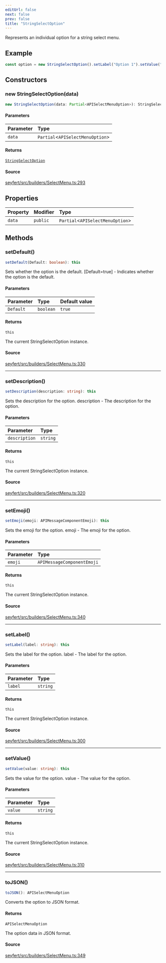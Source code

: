 ```yaml
---
editUrl: false
next: false
prev: false
title: "StringSelectOption"
---
```


Represents an individual option for a string select menu.

## Example

```ts
const option = new StringSelectOption().setLabel("Option 1").setValue("option_1");
```

## Constructors

### new StringSelectOption(data)

```ts
new StringSelectOption(data: Partial<APISelectMenuOption>): StringSelectOption
```

#### Parameters

| Parameter | Type |
| :------ | :------ |
| `data` | `Partial`\<`APISelectMenuOption`\> |

#### Returns

[`StringSelectOption`](/api/classes/stringselectoption/)

#### Source

[seyfert/src/builders/SelectMenu.ts:293](https://github.com/potoland/potocuit/blob/e332d7a/src/builders/SelectMenu.ts#L293)

## Properties

| Property | Modifier | Type |
| :------ | :------ | :------ |
| `data` | `public` | `Partial`\<`APISelectMenuOption`\> |

## Methods

### setDefault()

```ts
setDefault(Default: boolean): this
```

Sets whether the option is the default.
 [Default=true] - Indicates whether the option is the default.

#### Parameters

| Parameter | Type | Default value |
| :------ | :------ | :------ |
| `Default` | `boolean` | `true` |

#### Returns

`this`

The current StringSelectOption instance.

#### Source

[seyfert/src/builders/SelectMenu.ts:330](https://github.com/potoland/potocuit/blob/e332d7a/src/builders/SelectMenu.ts#L330)

***

### setDescription()

```ts
setDescription(description: string): this
```

Sets the description for the option.
 description - The description for the option.

#### Parameters

| Parameter | Type |
| :------ | :------ |
| `description` | `string` |

#### Returns

`this`

The current StringSelectOption instance.

#### Source

[seyfert/src/builders/SelectMenu.ts:320](https://github.com/potoland/potocuit/blob/e332d7a/src/builders/SelectMenu.ts#L320)

***

### setEmoji()

```ts
setEmoji(emoji: APIMessageComponentEmoji): this
```

Sets the emoji for the option.
 emoji - The emoji for the option.

#### Parameters

| Parameter | Type |
| :------ | :------ |
| `emoji` | `APIMessageComponentEmoji` |

#### Returns

`this`

The current StringSelectOption instance.

#### Source

[seyfert/src/builders/SelectMenu.ts:340](https://github.com/potoland/potocuit/blob/e332d7a/src/builders/SelectMenu.ts#L340)

***

### setLabel()

```ts
setLabel(label: string): this
```

Sets the label for the option.
 label - The label for the option.

#### Parameters

| Parameter | Type |
| :------ | :------ |
| `label` | `string` |

#### Returns

`this`

The current StringSelectOption instance.

#### Source

[seyfert/src/builders/SelectMenu.ts:300](https://github.com/potoland/potocuit/blob/e332d7a/src/builders/SelectMenu.ts#L300)

***

### setValue()

```ts
setValue(value: string): this
```

Sets the value for the option.
 value - The value for the option.

#### Parameters

| Parameter | Type |
| :------ | :------ |
| `value` | `string` |

#### Returns

`this`

The current StringSelectOption instance.

#### Source

[seyfert/src/builders/SelectMenu.ts:310](https://github.com/potoland/potocuit/blob/e332d7a/src/builders/SelectMenu.ts#L310)

***

### toJSON()

```ts
toJSON(): APISelectMenuOption
```

Converts the option to JSON format.

#### Returns

`APISelectMenuOption`

The option data in JSON format.

#### Source

[seyfert/src/builders/SelectMenu.ts:349](https://github.com/potoland/potocuit/blob/e332d7a/src/builders/SelectMenu.ts#L349)
